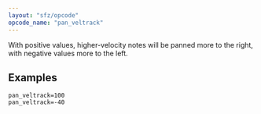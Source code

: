 ```yaml
---
layout: "sfz/opcode"
opcode_name: "pan_veltrack"
---
```

With positive values, higher-velocity notes will be panned more to the right,
with negative values more to the left.

## Examples

```
pan_veltrack=100
pan_veltrack=-40
```
